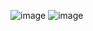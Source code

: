 ![image](https://github.com/GeunH/Flutter-using-dart/assets/114638557/3f702144-f145-40a2-a361-62ac87819a4f)
![image](https://github.com/GeunH/Flutter-using-dart/assets/114638557/07ac6749-3904-49fa-b082-3696d9999538)
